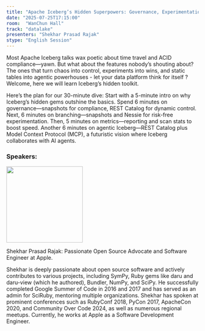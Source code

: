 ```yaml
---
title: "Apache Iceberg’s Hidden Superpowers: Governance, Experimentation, and Agentic Futures"
date: "2025-07-25T17:15:00"
room:  "WanChun Hall"
track: "datalake"
presenters: "Shekhar Prasad Rajak"
stype: "English Session"
---
```


Most Apache Iceberg talks wax poetic about time travel and ACID compliance—yawn. But what about the features nobody’s shouting about? The ones that turn chaos into control, experiments into wins, and static tables into agentic powerhouses - let your data platform think for itself ? Welcome, here we will learn Iceberg’s hidden toolkit.

Here’s the plan for our 30-minute dive: Start with a 5-minute intro on why Iceberg’s hidden gems outshine the basics. Spend 6 minutes on governance—snapshots for compliance, REST Catalog for dynamic control. Next, 6 minutes on branching—snapshots and Nessie for risk-free experimentation. Then, 5 minutes on metrics—reporting and scan stats to boost speed. Another 6 minutes on agentic Iceberg—REST Catalog plus Model Context Protocol (MCP), a futuristic vision where Iceberg collaborates with AI agents. 

### Speakers:


<img src="https://sessionize.com/image/7609-400o400o1-YbaJq6TQuhpFBv63wn2hn8.jpg" width="200" /><br/>

Shekhar Prasad Rajak: Passionate Open Source Advocate and Software Engineer at Apple.

Shekhar is deeply passionate about open source software and actively contributes to various projects, including SymPy, Ruby gems like daru and daru-view (which he authored), Bundler, NumPy, and SciPy. 
He successfully completed Google Summer of Code in 2016 and 2017 and has served as an admin for SciRuby, mentoring multiple organizations. 
Shekhar has spoken at prominent conferences such as RubyConf 2018, PyCon 2017, ApacheCon 2020, and Community Over Code 2024, as well as numerous regional meetups. Currently, he works at Apple as a Software Development Engineer.